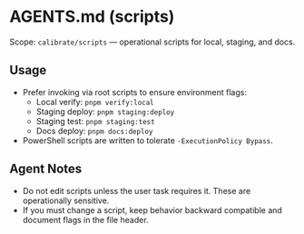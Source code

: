 # AGENTS.md (scripts)

Scope: `calibrate/scripts` — operational scripts for local, staging, and docs.

## Usage
- Prefer invoking via root scripts to ensure environment flags:
  - Local verify: `pnpm verify:local`
  - Staging deploy: `pnpm staging:deploy`
  - Staging test: `pnpm staging:test`
  - Docs deploy: `pnpm docs:deploy`
- PowerShell scripts are written to tolerate `-ExecutionPolicy Bypass`.

## Agent Notes
- Do not edit scripts unless the user task requires it. These are operationally sensitive.
- If you must change a script, keep behavior backward compatible and document flags in the file header.


